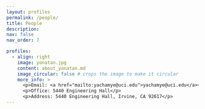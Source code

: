 ```yaml
---
layout: profiles
permalink: /people/
title: People
description: 
nav: false
nav_order: 7

profiles:
  - align: right
    image: yonatan.jpg
    content: about_yonatan.md
    image_circular: false # crops the image to make it circular
    more_info: >
      <p>Email: <a href="mailto:yachamye@uci.edu">yachamye@uci.edu</a></p>
      <p>Office: 5440 Engineering Hall</p>
      <p>Address: 5440 Engineering Hall, Irvine, CA 92617</p>
---
```

